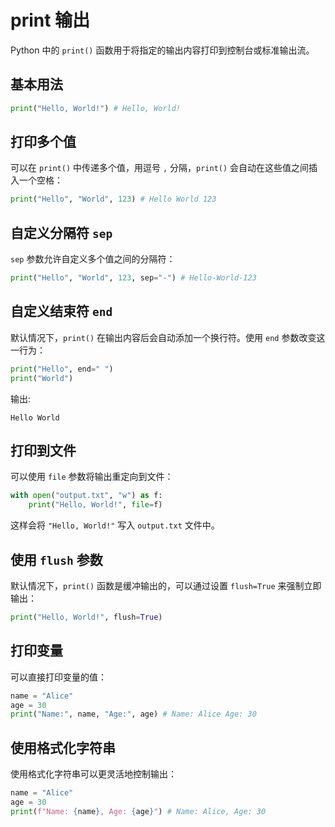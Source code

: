 # print 输出

Python 中的 `print()` 函数用于将指定的输出内容打印到控制台或标准输出流。

## 基本用法

```python
print("Hello, World!") # Hello, World!
```


## 打印多个值

可以在 `print()` 中传递多个值，用逗号 `,` 分隔，`print()` 会自动在这些值之间插入一个空格：

```python
print("Hello", "World", 123) # Hello World 123
```

## 自定义分隔符 `sep`

`sep` 参数允许自定义多个值之间的分隔符：

```python
print("Hello", "World", 123, sep="-") # Hello-World-123
```

## 自定义结束符 `end`

默认情况下，`print()` 在输出内容后会自动添加一个换行符。使用 `end` 参数改变这一行为：

```python
print("Hello", end=" ")
print("World")
```

输出:

```text
Hello World
```

## 打印到文件

可以使用 `file` 参数将输出重定向到文件：

```python
with open("output.txt", "w") as f:
    print("Hello, World!", file=f)
```

这样会将 `"Hello, World!"` 写入 `output.txt` 文件中。

## 使用 `flush` 参数

默认情况下，`print()` 函数是缓冲输出的，可以通过设置 `flush=True` 来强制立即输出：

```python
print("Hello, World!", flush=True)
```

## 打印变量

可以直接打印变量的值：

```python
name = "Alice"
age = 30
print("Name:", name, "Age:", age) # Name: Alice Age: 30
```

## 使用格式化字符串

使用格式化字符串可以更灵活地控制输出：

```python
name = "Alice"
age = 30
print(f"Name: {name}, Age: {age}") # Name: Alice, Age: 30
```